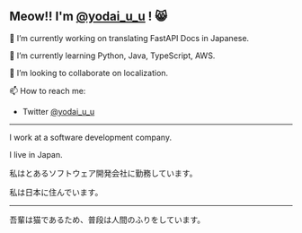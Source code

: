 ## Meow!! I'm [@yodai_u_u](https://x.com/yoda_i_u_u) ! 😸

🔭 I’m currently working on translating FastAPI Docs in Japanese.

🌱 I’m currently learning Python, Java, TypeScript, AWS.

👯 I’m looking to collaborate on localization.

📫 How to reach me:
* Twitter [@yodai_u_u](https://x.com/yoda_i_u_u)

---

I work at a software development company.

I live in Japan.

私はとあるソフトウェア開発会社に勤務しています。

私は日本に住んでいます。

---

吾輩は猫であるため、普段は人間のふりをしています。

<!--
**yodai-yodai/yodai-yodai** is a ✨ _special_ ✨ repository because its `README.md` (this file) appears on your GitHub profile.

Here are some ideas to get you started:

- 🔭 I’m currently working on ...
- 🌱 I’m currently learning ...
- 👯 I’m looking to collaborate on ...
- 🤔 I’m looking for help with ...
- 💬 Ask me about ...
- 📫 How to reach me: ...
- 😄 Pronouns: ...
- ⚡ Fun fact: ...
-->
